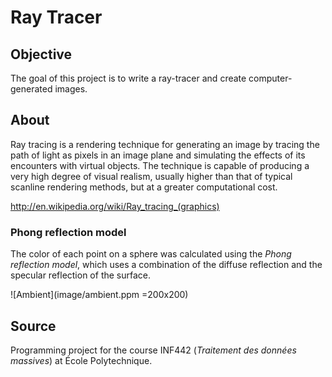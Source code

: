 # Ray Tracer

## Objective
The goal of this project is to write a ray-tracer and create computer-generated images.

## About
Ray tracing is a rendering technique for generating an image by tracing the path of light as pixels in an image plane and simulating the effects of its encounters with virtual objects. The technique is capable of producing a very high degree of visual realism, usually higher than that of typical scanline rendering methods, but at a greater computational cost.

http://en.wikipedia.org/wiki/Ray_tracing_(graphics)

### Phong reflection model
The color of each point on a sphere was calculated using the *Phong reflection model*, which uses a combination of the diffuse reflection and the specular reflection of the surface.

![Ambient](image/ambient.ppm =200x200)

## Source
Programming project for the course INF442 (*Traitement des données massives*) at École Polytechnique.
